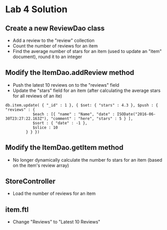 Lab 4 Solution
==============

Create a new ReviewDao class
----------------------------

- Add a review to the "review" collection
- Count the number of reviews for an item
- Find the average number of stars for an item (used to update an "item" document), round it to an integer


Modify the ItemDao.addReview method
-----------------------------------

- Push the latest 10 reviews on to the "reviews" field
- Update the "stars" field for an item (after calculating the average stars for all reviews of an ite)

```
db.item.update( { "_id" : 1 }, { $set: { "stars" : 4.3 }, $push : { "reviews" : {
            $each : [{ "name" : "Name", "date" : ISODate("2016-06-30T23:27:22.163Z"), "comment" : "here", "stars" : 5 } ],
            $sort : { "date" : -1 },
            $slice : 10
         } } })
```

Modify the ItemDao.getItem method
---------------------------------

- No longer dynamically calculate the number fo stars for an item (based on the item's review array)

StoreController
---------------

- Load the number of reviews for an item

item.ftl
--------

- Change "Reviews" to "Latest 10 Reviews"



